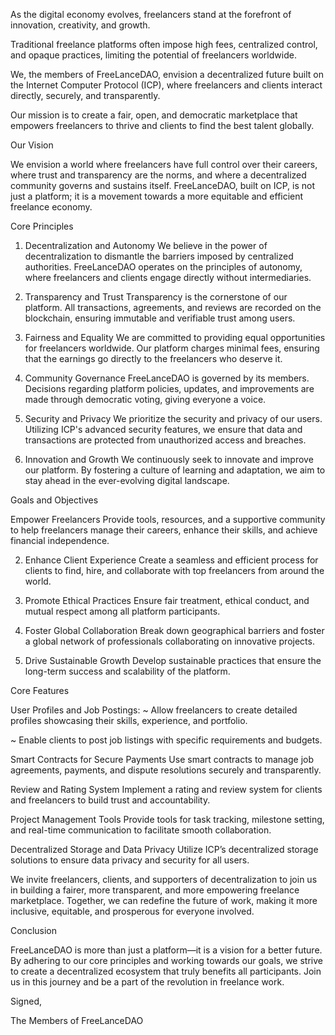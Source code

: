As the digital economy evolves, freelancers stand at the forefront of innovation, creativity, and growth. 

Traditional freelance platforms often impose high fees, centralized control, and opaque practices, limiting the potential of freelancers worldwide. 

We, the members of FreeLanceDAO, envision a decentralized future built on the Internet Computer Protocol (ICP), where freelancers and clients interact directly, securely, and transparently. 

Our mission is to create a fair, open, and democratic marketplace that empowers freelancers to thrive and clients to find the best talent globally.

Our Vision

We envision a world where freelancers have full control over their careers, where trust and transparency are the norms, and where a decentralized community governs and sustains itself. FreeLanceDAO, built on ICP, is not just a platform; it is a movement towards a more equitable and efficient freelance economy.

Core Principles

1. Decentralization and Autonomy
We believe in the power of decentralization to dismantle the barriers imposed by centralized authorities. FreeLanceDAO operates on the principles of autonomy, where freelancers and clients engage directly without intermediaries.

2. Transparency and Trust
Transparency is the cornerstone of our platform. All transactions, agreements, and reviews are recorded on the blockchain, ensuring immutable and verifiable trust among users.

3. Fairness and Equality
We are committed to providing equal opportunities for freelancers worldwide. Our platform charges minimal fees, ensuring that the earnings go directly to the freelancers who deserve it.

4. Community Governance
FreeLanceDAO is governed by its members. Decisions regarding platform policies, updates, and improvements are made through democratic voting, giving everyone a voice.

5. Security and Privacy
We prioritize the security and privacy of our users. Utilizing ICP's advanced security features, we ensure that data and transactions are protected from unauthorized access and breaches.

6. Innovation and Growth
We continuously seek to innovate and improve our platform. By fostering a culture of learning and adaptation, we aim to stay ahead in the ever-evolving digital landscape.

Goals and Objectives

Empower Freelancers
Provide tools, resources, and a supportive community to help freelancers manage their careers, enhance their skills, and achieve financial independence.

2. Enhance Client Experience
Create a seamless and efficient process for clients to find, hire, and collaborate with top freelancers from around the world.

3. Promote Ethical Practices
Ensure fair treatment, ethical conduct, and mutual respect among all platform participants.

4. Foster Global Collaboration
Break down geographical barriers and foster a global network of professionals collaborating on innovative projects.

5. Drive Sustainable Growth
 Develop sustainable practices that ensure the long-term success and scalability of the platform.

Core Features

User Profiles and Job Postings: 
~ Allow freelancers to create detailed profiles showcasing their skills, experience, and portfolio.

~ Enable clients to post job listings with specific requirements and budgets.

Smart Contracts for Secure Payments
Use smart contracts to manage job agreements, payments, and dispute resolutions securely and transparently.

Review and Rating System
Implement a rating and review system for clients and freelancers to build trust and accountability.

Project Management Tools
Provide tools for task tracking, milestone setting, and real-time communication to facilitate smooth collaboration.

Decentralized Storage and Data Privacy
Utilize ICP’s decentralized storage solutions to ensure data privacy and security for all users.

We invite freelancers, clients, and supporters of decentralization to join us in building a fairer, more transparent, and more empowering freelance marketplace. Together, we can redefine the future of work, making it more inclusive, equitable, and prosperous for everyone involved.

Conclusion

FreeLanceDAO is more than just a platform—it is a vision for a better future. By adhering to our core principles and working towards our goals, we strive to create a decentralized ecosystem that truly benefits all participants. Join us in this journey and be a part of the revolution in freelance work.

Signed,

The Members of FreeLanceDAO

